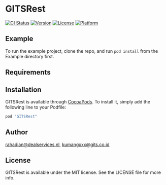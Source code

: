 # GITSRest

[![CI Status](http://img.shields.io/travis/rahadian@dealservices.nl/GITSRest.svg?style=flat)](https://travis-ci.org/rahadian@dealservices.nl/GITSRest)
[![Version](https://img.shields.io/cocoapods/v/GITSRest.svg?style=flat)](http://cocoapods.org/pods/GITSRest)
[![License](https://img.shields.io/cocoapods/l/GITSRest.svg?style=flat)](http://cocoapods.org/pods/GITSRest)
[![Platform](https://img.shields.io/cocoapods/p/GITSRest.svg?style=flat)](http://cocoapods.org/pods/GITSRest)

## Example

To run the example project, clone the repo, and run `pod install` from the Example directory first.

## Requirements

## Installation

GITSRest is available through [CocoaPods](http://cocoapods.org). To install
it, simply add the following line to your Podfile:

```ruby
pod "GITSRest"
```

## Author

rahadian@dealservices.nl, kumangxxx@gits.co.id

## License

GITSRest is available under the MIT license. See the LICENSE file for more info.
